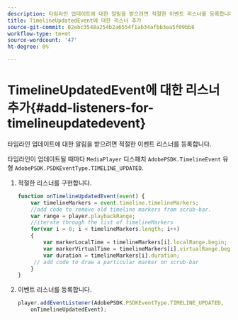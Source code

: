 ```yaml
---
description: 타임라인 업데이트에 대한 알림을 받으려면 적절한 이벤트 리스너를 등록합니다.
title: TimelineUpdatedEvent에 대한 리스너 추가
source-git-commit: 02ebc3548a254b2a6554f1ab34afbb3ea5f09bb8
workflow-type: tm+mt
source-wordcount: '47'
ht-degree: 0%

---
```


# TimelineUpdatedEvent에 대한 리스너 추가{#add-listeners-for-timelineupdatedevent}

타임라인 업데이트에 대한 알림을 받으려면 적절한 이벤트 리스너를 등록합니다.

타임라인이 업데이트될 때마다 `MediaPlayer` 디스패치 `AdobePSDK.TimelineEvent` 유형 `AdobePSDK.PSDKEventType.TIMELINE_UPDATED`.
1. 적절한 리스너를 구현합니다.

   ```js
   function onTimelineUpdatedEvent(event) { 
       var timelineMarkers = event.timeline.timelineMarkers; 
       //add code to remove old timeline markers from scrub-bar. 
       var range = player.playbackRange; 
       //iterate through the list of timelineMarkers 
       for(var i = 0; i < timelineMarkers.length; i++) 
       { 
           var markerLocalTime = timelineMarkers[i].localRange.begin; 
           var markerVirtualTime = timelineMarkers[i].virtualRange.begin; 
           var duration = timelineMarkers[i].duration; 
        // add code to draw a particular marker on scrub-bar 
       }      
   }
   ```

1. 이벤트 리스너를 등록합니다.

   ```js
   player.addEventListener(AdobePSDK.PSDKEventType.TIMELINE_UPDATED,  
       onTimelineUpdatedEvent);
   ```

